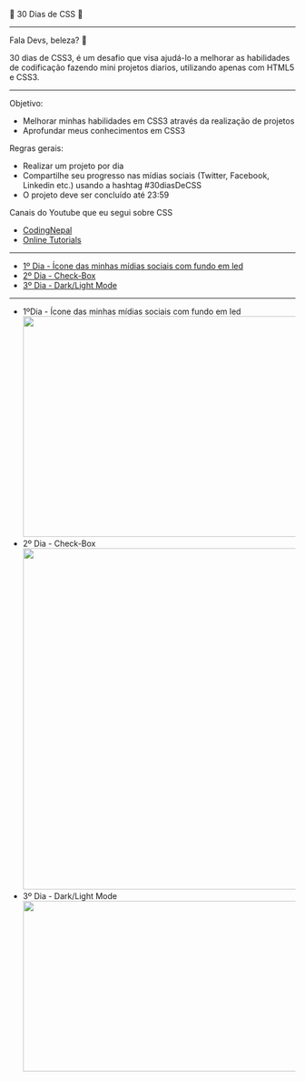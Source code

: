 🚀 30 Dias de CSS 🚀
<hr>

Fala Devs, beleza? 🤘

30 dias de CSS3, é um desafio que visa ajudá-lo a melhorar as habilidades de codificação fazendo mini projetos diarios, utilizando apenas com HTML5 e CSS3.
<hr>

Objetivo:
<ul><li>
	Melhorar minhas habilidades em CSS3 através da realização de projetos</li>
<li>
	Aprofundar meus conhecimentos em CSS3</li>
</ul>
	
Regras gerais:
<ul><li>
	Realizar um projeto por dia</li>
<li>
	Compartilhe seu progresso nas mídias sociais (Twitter, Facebook, Linkedin etc.) usando a hashtag #30diasDeCSS</li>
<li>
	O projeto deve ser concluído até 23:59</li>
	</ul>

<p>Canais do Youtube que eu segui sobre CSS
<ul><li><a href="https://www.youtube.com/channel/UCk7xIEmd3MeyhIu2StLX5yA">
	   CodingNepal</li></a>
	   <li><a href="https://www.youtube.com/c/OnlineTutorials4Designers/videos">Online Tutorials</li></a>
	   </ul>
	<hr>

<ul>
	<li><a href="https://github.com/guibustamante/30Dias-CSS/tree/master/Dia%201">
		1º Dia - Ícone das minhas mídias sociais com fundo em led</a>
	</li>
	<li><a href="https://github.com/guibustamante/30Dias-CSS/tree/master/Dia%202">
		2º Dia - Check-Box</a>
	<li><a href="https://github.com/guibustamante/30Dias-CSS/tree/master/Dia%203%20-Dark-mode">
	3º Dia - Dark/Light Mode</a>
	</li>
	</ul>
<hr>
<ul><li>
	1ºDia - Ícone das minhas mídias sociais com fundo em led
	<img src="https://j.gifs.com/VA4Z3B.gif" width="1000" height="388"/>
	</li>
	<li>
	2º Dia - Check-Box
		<br>
	<img src="https://j.gifs.com/p8NKLp.gif" width="680" height="600"/>
	</li>
	<li>
	3º Dia - Dark/Light Mode
		<br>
	<img src= "https://j.gifs.com/6XnjK9.gif" width="800" height="300"/>
</ul>

